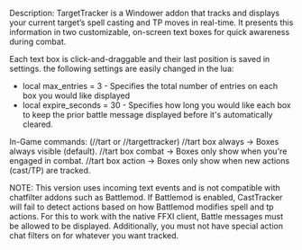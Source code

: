 Description:
TargetTracker is a Windower addon that tracks and displays your current target’s spell casting and TP moves in real-time. It presents this information in two customizable, on-screen text boxes for quick awareness during combat.

Each text box is click-and-draggable and their last position is saved in settings. the following settings are easily changed in the lua:
- local max_entries = 3 - Specifies the total number of entries on each box you would like displayed
- local expire_seconds = 30 - Specifies how long you would like each box to keep the prior battle message displayed before it's automatically cleared.

In-Game commands: (//tart or //targettracker)
//tart box always → Boxes always visible (default).
//tart box combat → Boxes only show when you're engaged in combat.
//tart box action → Boxes only show when new actions (cast/TP) are tracked.


NOTE: This version uses incoming text events and is not compatible with chatfilter addons such as Battlemod. If Battlemod is enabled, CastTracker will fail to detect actions based on how Battlemod modifies spell and tp actions.
For this to work with the native FFXI client, Battle messages must be allowed to be displayed. Additionally, you must not have special action chat filters on for whatever you want tracked.
